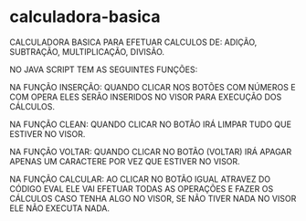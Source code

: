 # calculadora-basica 
CALCULADORA BASICA PARA EFETUAR CALCULOS DE: ADIÇÃO, SUBTRAÇÃO, MULTIPLICAÇÃO, DIVISÃO.

NO JAVA SCRIPT TEM AS SEGUINTES FUNÇÕES:

NA FUNÇÃO INSERÇÃO: QUANDO CLICAR NOS BOTÕES COM NÚMEROS E COM OPERA ELES SERÃO INSERIDOS NO VISOR PARA EXECUÇÃO DOS CÁLCULOS.

NA FUNÇÃO CLEAN: QUANDO CLICAR NO BOTÃO IRÁ LIMPAR TUDO QUE ESTIVER NO VISOR.

NA FUNÇÃO VOLTAR: QUANDO CLICAR NO BOTÃO (VOLTAR) IRÁ APAGAR APENAS UM CARACTERE POR VEZ QUE ESTIVER NO VISOR.

NA FUNÇÃO CALCULAR: AO CLICAR NO BOTÃO IGUAL ATRAVEZ DO CÓDIGO EVAL ELE VAI EFETUAR TODAS AS OPERAÇÕES E FAZER OS CÁLCULOS CASO TENHA ALGO NO VISOR, SE NÃO TIVER NADA NO VISOR ELE NÃO EXECUTA NADA.
